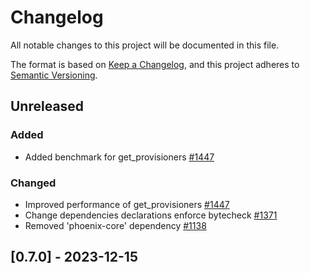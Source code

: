 # Changelog

All notable changes to this project will be documented in this file.

The format is based on [Keep a Changelog](https://keepachangelog.com/en/1.0.0/),
and this project adheres to [Semantic Versioning](https://semver.org/spec/v2.0.0.html).

## Unreleased

### Added

- Added benchmark for get_provisioners [#1447]

### Changed

- Improved performance of get_provisioners [#1447]
- Change dependencies declarations enforce bytecheck [#1371]
- Removed 'phoenix-core' dependency [#1138]

## [0.7.0] - 2023-12-15

[#1447]: https://github.com/dusk-network/rusk/issues/1447
[#1371]: https://github.com/dusk-network/rusk/issues/1371
[#1138]: https://github.com/dusk-network/rusk/issues/1138

